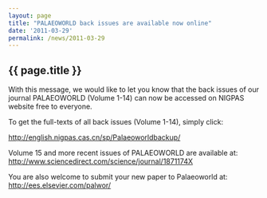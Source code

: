 ```yaml
---
layout: page
title: "PALAEOWORLD back issues are available now online"
date: '2011-03-29'
permalink: /news/2011-03-29
---
```


## {{ page.title }}

With this message, we would like to let you know that the back issues of our journal PALAEOWORLD (Volume 1-14) can now be accessed on NIGPAS website free to everyone.

To get the full-texts of all back issues (Volume 1-14), simply click: 

<http://english.nigpas.cas.cn/sp/Palaeoworldbackup/>

Volume 15 and more recent issues of PALAEOWORLD are available at: <http://www.sciencedirect.com/science/journal/1871174X>

You are also welcome to submit your new paper to Palaeoworld at: <http://ees.elsevier.com/palwor/>